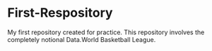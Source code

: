 # First-Respository

My first repository created for practice. This repository involves the completely notional Data.World Basketball League.
